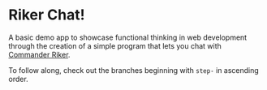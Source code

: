 # Riker Chat!

A basic demo app to showcase functional thinking in web development through the creation of a simple
program that lets you chat with [Commander Riker](https://en.wikipedia.org/wiki/William_Riker).

To follow along, check out the branches beginning with `step-` in ascending order.

